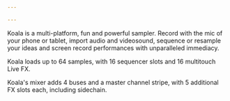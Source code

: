 ```yaml
---

---
```


Koala is a multi-platform, fun and powerful sampler. Record with the mic of your phone or tablet, import audio and videosound, sequence or resample your ideas and screen record performances with unparalleled immediacy.

Koala loads up to 64 samples, with 16 sequencer slots and 16 multitouch Live FX. 

Koala's mixer adds 4 buses and a master channel stripe, with 5 additional FX slots each, including sidechain.